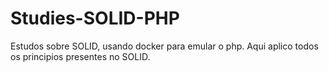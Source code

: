 # Studies-SOLID-PHP
Estudos sobre SOLID, usando docker para emular o php. 
Aqui aplico todos os principios presentes no SOLID.

